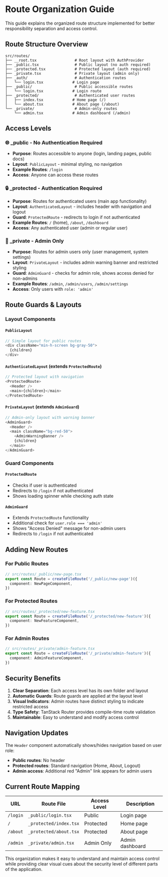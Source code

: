 # Route Organization Guide

This guide explains the organized route structure implemented for better responsibility separation and access control.

## Route Structure Overview

```
src/routes/
├── __root.tsx                 # Root layout with AuthProvider
├── _public.tsx                # Public layout (no auth required)
├── _protected.tsx             # Protected layout (auth required)  
├── _private.tsx               # Private layout (admin only)
├── _auth/                     # Authentication routes
│   └── login.tsx             # Login page
├── _public/                   # Public accessible routes
│   └── login.tsx             # Login route
├── _protected/                # Authenticated user routes
│   ├── index.tsx             # Home page (/)
│   └── about.tsx             # About page (/about)
└── _private/                  # Admin-only routes
    └── admin.tsx             # Admin dashboard (/admin)
```

## Access Levels

### 🌐 **_public** - No Authentication Required
- **Purpose**: Routes accessible to anyone (login, landing pages, public docs)
- **Layout**: `PublicLayout` - minimal styling, no navigation
- **Example Routes**: `/login`
- **Access**: Anyone can access these routes

### 🔒 **_protected** - Authentication Required
- **Purpose**: Routes for authenticated users (main app functionality)
- **Layout**: `AuthenticatedLayout` - includes header with navigation and logout
- **Guard**: `ProtectedRoute` - redirects to login if not authenticated
- **Example Routes**: `/` (home), `/about`, `/dashboard`
- **Access**: Any authenticated user (admin or regular user)

### 🚨 **_private** - Admin Only
- **Purpose**: Routes for admin users only (user management, system settings)
- **Layout**: `PrivateLayout` - includes admin warning banner and restricted styling
- **Guard**: `AdminGuard` - checks for admin role, shows access denied for non-admins
- **Example Routes**: `/admin`, `/admin/users`, `/admin/settings`
- **Access**: Only users with `role: 'admin'`

## Route Guards & Layouts

### Layout Components

#### `PublicLayout`
```typescript
// Simple layout for public routes
<div className="min-h-screen bg-gray-50">
  {children}
</div>
```

#### `AuthenticatedLayout` (extends `ProtectedRoute`)
```typescript
// Protected layout with navigation
<ProtectedRoute>
  <Header />
  <main>{children}</main>
</ProtectedRoute>
```

#### `PrivateLayout` (extends `AdminGuard`)
```typescript
// Admin-only layout with warning banner
<AdminGuard>
  <Header />
  <main className="bg-red-50">
    <AdminWarningBanner />
    {children}
  </main>
</AdminGuard>
```

### Guard Components

#### `ProtectedRoute`
- Checks if user is authenticated
- Redirects to `/login` if not authenticated
- Shows loading spinner while checking auth state

#### `AdminGuard`
- Extends `ProtectedRoute` functionality
- Additional check for `user.role === 'admin'`
- Shows "Access Denied" message for non-admin users
- Redirects to `/login` if not authenticated

## Adding New Routes

### For Public Routes
```typescript
// src/routes/_public/new-page.tsx
export const Route = createFileRoute('/_public/new-page')({
  component: NewPageComponent,
})
```

### For Protected Routes
```typescript
// src/routes/_protected/new-feature.tsx
export const Route = createFileRoute('/_protected/new-feature')({
  component: NewFeatureComponent,
})
```

### For Admin Routes
```typescript
// src/routes/_private/admin-feature.tsx
export const Route = createFileRoute('/_private/admin-feature')({
  component: AdminFeatureComponent,
})
```

## Security Benefits

1. **Clear Separation**: Each access level has its own folder and layout
2. **Automatic Guards**: Route guards are applied at the layout level
3. **Visual Indicators**: Admin routes have distinct styling to indicate restricted access
4. **Type Safety**: TanStack Router provides compile-time route validation
5. **Maintainable**: Easy to understand and modify access control

## Navigation Updates

The `Header` component automatically shows/hides navigation based on user role:

- **Public routes**: No header
- **Protected routes**: Standard navigation (Home, About, Logout)
- **Admin access**: Additional red "Admin" link appears for admin users

## Current Route Mapping

| URL | Route File | Access Level | Description |
|-----|------------|--------------|-------------|
| `/login` | `_public/login.tsx` | Public | Login page |
| `/` | `_protected/index.tsx` | Protected | Home page |
| `/about` | `_protected/about.tsx` | Protected | About page |
| `/admin` | `_private/admin.tsx` | Admin Only | Admin dashboard |

This organization makes it easy to understand and maintain access control while providing clear visual cues about the security level of different parts of the application.